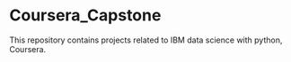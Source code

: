 # Coursera_Capstone
This repository contains projects related to IBM data science with python, Coursera.
